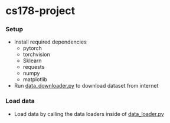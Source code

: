 # cs178-project

### Setup
- Install required dependencies
    - pytorch
    - torchvision
    - Sklearn
    - requests
    - numpy
    - matplotlib
- Run [data_downloader.py](./data_downloader.py) to download dataset from internet


### Load data
- Load data by calling the data loaders inside of [data_loader.py](./data_loader.py)

